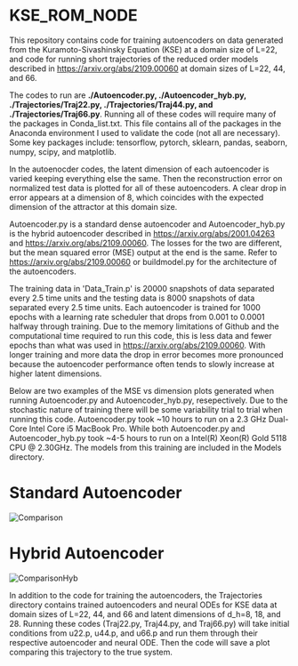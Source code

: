 # KSE_ROM_NODE

This repository contains code for training autoencoders on data generated from the Kuramoto-Sivashinsky Equation (KSE) at a domain size of L=22, and code for running short trajectories of the reduced order models described in https://arxiv.org/abs/2109.00060 at domain sizes of L=22, 44, and 66.

The codes to run are **./Autoencoder.py, ./Autoencoder_hyb.py, ./Trajectories/Traj22.py, ./Trajectories/Traj44.py, and ./Trajectories/Traj66.py**. Running all of these codes will require many of the packages in Conda_list.txt. This file contains all of the packages in the Anaconda environment I used to validate the code (not all are necessary). Some key packages include: tensorflow, pytorch, sklearn, pandas, seaborn, numpy, scipy, and matplotlib.

In the autoenocder codes, the latent dimension of each autoencoder is varied keeping everything else the same. Then the reconstruction error on normalized test data is plotted for all of these autoencoders. A clear drop in error appears at a dimension of 8, which coincides with the expected dimension of the attractor at this domain size.

Autoencoder.py is a standard dense autoencoder and Autoencoder_hyb.py is the hybrid autoencoder described in https://arxiv.org/abs/2001.04263 and https://arxiv.org/abs/2109.00060. The losses for the two are different, but the mean squared error (MSE) output at the end is the same. Refer to https://arxiv.org/abs/2109.00060 or buildmodel.py for the architecture of the autoencoders.

The training data in 'Data_Train.p' is 20000 snapshots of data separated every 2.5 time units and the testing data is 8000 snapshots of data separated every 2.5 time units. Each autoencoder is trained for 1000 epochs with a learning rate scheduler that drops from 0.001 to 0.0001 halfway through training. Due to the memory limitations of Github and the computational time required to run this code, this is less data and fewer epochs than what was used in https://arxiv.org/abs/2109.00060. With longer training and more data the drop in error becomes more pronounced because the autoencoder performance often tends to slowly increase at higher latent dimensions.

Below are two examples of the MSE vs dimension plots generated when running Autoencoder.py and Autoencoder_hyb.py, resepectively. Due to the stochastic nature of training there will be some variability trial to trial when running this code. Autoencoder.py took ~10 hours to run on a 2.3 GHz Dual-Core Intel Core i5 MacBook Pro. While both Autoencoder.py and Autoencoder_hyb.py took ~4-5 hours to run on a Intel(R) Xeon(R) Gold 5118 CPU @ 2.30GHz. The models from this training are included in the Models directory.

# Standard Autoencoder
![Comparison](https://user-images.githubusercontent.com/46662557/171653547-c6842626-1877-4a7a-bdec-ce43088709de.png)


# Hybrid Autoencoder
![ComparisonHyb](https://user-images.githubusercontent.com/46662557/171655158-29cf83f0-5c3c-4225-bcca-07082246d951.png)

In addition to the code for training the autoencoders, the Trajectories directory contains trained autoencoders and neural ODEs for KSE data at domain sizes of L=22, 44, and 66 and latent dimensions of d_h=8, 18, and 28. Running these codes (Traj22.py, Traj44.py, and Traj66.py) will take initial conditions from u22.p, u44.p, and u66.p and run them through their respective autoencoder and neural ODE. Then the code will save a plot comparing this trajectory to the true system.
